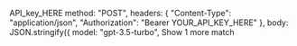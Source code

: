 API_key_HERE
method: "POST",
        headers: {
          "Content-Type": "application/json",
          "Authorization": "Bearer YOUR_API_KEY_HERE"
        },
        body: JSON.stringify({
          model: "gpt-3.5-turbo",
Show 1 more match
